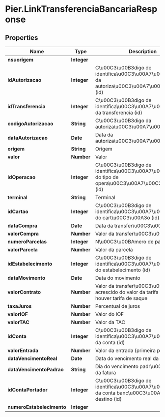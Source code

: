 # Pier.LinkTransferenciaBancariaResponse

## Properties
Name | Type | Description | Notes
------------ | ------------- | ------------- | -------------
**nsuorigem** | **Integer** |  | [optional] 
**idAutorizacao** | **Integer** | C\u00C3\u00B3digo de identifica\u00C3\u00A7\u00C3\u00A3o da autoriza\u00C3\u00A7\u00C3\u00A3o (id) | [optional] 
**idTransferencia** | **Integer** | C\u00C3\u00B3digo de identifica\u00C3\u00A7\u00C3\u00A3o da transferencia (id) | [optional] 
**codigoAutorizacao** | **String** | C\u00C3\u00B3digo da autoriza\u00C3\u00A7\u00C3\u00A3o | [optional] 
**dataAutorizacao** | **Date** | Data da autoriza\u00C3\u00A7\u00C3\u00A3o | [optional] 
**origem** | **String** | Origem | [optional] 
**valor** | **Number** | Valor | [optional] 
**idOperacao** | **Integer** | C\u00C3\u00B3digo de identifica\u00C3\u00A7\u00C3\u00A3o do tipo de opera\u00C3\u00A7\u00C3\u00A3o (id) | [optional] 
**terminal** | **String** | Terminal | [optional] 
**idCartao** | **Integer** | C\u00C3\u00B3digo de identifica\u00C3\u00A7\u00C3\u00A3o do cart\u00C3\u00A3o (id) | [optional] 
**dataCompra** | **Date** | Data da transfer\u00C3\u00AAncia | [optional] 
**valorCompra** | **Number** | Valor da transfer\u00C3\u00AAncia | [optional] 
**numeroParcelas** | **Integer** | N\u00C3\u00BAmero de parcelas | [optional] 
**valorParcela** | **Number** | Valor da parcela | [optional] 
**idEstabelecimento** | **Integer** | C\u00C3\u00B3digo de identifica\u00C3\u00A7\u00C3\u00A3o do estabelecimento (id) | [optional] 
**dataMovimento** | **Date** | Data do movimento | [optional] 
**valorContrato** | **Number** | Valor da transfer\u00C3\u00AAncia acrescido do valor da tarifa de saque se houver tarifa de saque | [optional] 
**taxaJuros** | **Number** | Percentual de juros | [optional] 
**valorIOF** | **Number** | Valor do IOF | [optional] 
**valorTAC** | **Number** | Valor da TAC | [optional] 
**idConta** | **Integer** | C\u00C3\u00B3digo de identifica\u00C3\u00A7\u00C3\u00A3o da conta (id) | [optional] 
**valorEntrada** | **Number** | Valor da entrada (primeira parcela) | [optional] 
**dataVencimentoReal** | **Date** | Data do vencimento real da fatura | [optional] 
**dataVencimentoPadrao** | **String** | Dia do vencimento padr\u00C3\u00A3o da fatura | [optional] 
**idContaPortador** | **Integer** | C\u00C3\u00B3digo de identifica\u00C3\u00A7\u00C3\u00A3o da conta banc\u00C3\u00A1ria de destino (id) | [optional] 
**numeroEstabelecimento** | **Integer** |  | [optional] 


